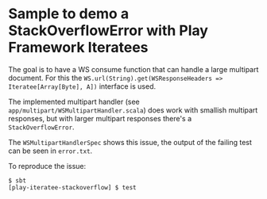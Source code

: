 # Sample to demo a StackOverflowError with Play Framework Iteratees

The goal is to have a WS consume function that can handle a large multipart document.
For this the `WS.url(String).get(WSResponseHeaders => Iteratee[Array[Byte], A])` interface is used.

The implemented multipart handler (see `app/multipart/WSMultipartHandler.scala`) does work with
smallish multipart responses, but with larger multipart responses there's a `StackOverflowError`.

The `WSMultipartHandlerSpec` shows this issue, the output of the failing test can be seen in `error.txt`.

To reproduce the issue:

```
$ sbt
[play-iteratee-stackoverflow] $ test
```